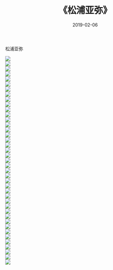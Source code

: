 ﻿---
layout: post
title:  《松浦亚弥》
date:   2019-02-06
img: http://pic.660000.xyz/1:/性感/2019/松浦亚弥/000.jpg
categories: [美女, 清纯, 唯美]
---

松浦亚弥

  ![](http://pic.660000.xyz/1:/性感/2019/松浦亚弥/001.jpg) <br> ![](http://pic.660000.xyz/1:/性感/2019/松浦亚弥/002.jpg) <br> ![](http://pic.660000.xyz/1:/性感/2019/松浦亚弥/003.jpg) <br> ![](http://pic.660000.xyz/1:/性感/2019/松浦亚弥/004.jpg) <br> ![](http://pic.660000.xyz/1:/性感/2019/松浦亚弥/005.jpg) <br> ![](http://pic.660000.xyz/1:/性感/2019/松浦亚弥/006.jpg) <br> ![](http://pic.660000.xyz/1:/性感/2019/松浦亚弥/007.jpg) <br> ![](http://pic.660000.xyz/1:/性感/2019/松浦亚弥/008.jpg) <br> ![](http://pic.660000.xyz/1:/性感/2019/松浦亚弥/009.jpg) <br> ![](http://pic.660000.xyz/1:/性感/2019/松浦亚弥/010.jpg) <br> ![](http://pic.660000.xyz/1:/性感/2019/松浦亚弥/011.jpg) <br> ![](http://pic.660000.xyz/1:/性感/2019/松浦亚弥/012.jpg) <br> ![](http://pic.660000.xyz/1:/性感/2019/松浦亚弥/013.jpg) <br> ![](http://pic.660000.xyz/1:/性感/2019/松浦亚弥/014.jpg) <br> ![](http://pic.660000.xyz/1:/性感/2019/松浦亚弥/015.jpg) <br> ![](http://pic.660000.xyz/1:/性感/2019/松浦亚弥/016.jpg) <br> ![](http://pic.660000.xyz/1:/性感/2019/松浦亚弥/017.jpg) <br> ![](http://pic.660000.xyz/1:/性感/2019/松浦亚弥/018.jpg) <br> ![](http://pic.660000.xyz/1:/性感/2019/松浦亚弥/019.jpg) <br> ![](http://pic.660000.xyz/1:/性感/2019/松浦亚弥/020.jpg) <br> ![](http://pic.660000.xyz/1:/性感/2019/松浦亚弥/021.jpg) <br> ![](http://pic.660000.xyz/1:/性感/2019/松浦亚弥/022.jpg) <br> ![](http://pic.660000.xyz/1:/性感/2019/松浦亚弥/023.jpg) <br> ![](http://pic.660000.xyz/1:/性感/2019/松浦亚弥/024.jpg) <br> ![](http://pic.660000.xyz/1:/性感/2019/松浦亚弥/025.jpg) <br> ![](http://pic.660000.xyz/1:/性感/2019/松浦亚弥/026.jpg) <br> ![](http://pic.660000.xyz/1:/性感/2019/松浦亚弥/027.jpg) <br> ![](http://pic.660000.xyz/1:/性感/2019/松浦亚弥/028.jpg) <br> ![](http://pic.660000.xyz/1:/性感/2019/松浦亚弥/029.jpg) <br> ![](http://pic.660000.xyz/1:/性感/2019/松浦亚弥/030.jpg) <br> ![](http://pic.660000.xyz/1:/性感/2019/松浦亚弥/031.jpg) <br> ![](http://pic.660000.xyz/1:/性感/2019/松浦亚弥/032.jpg) <br> ![](http://pic.660000.xyz/1:/性感/2019/松浦亚弥/033.jpg) <br> ![](http://pic.660000.xyz/1:/性感/2019/松浦亚弥/034.jpg) <br> ![](http://pic.660000.xyz/1:/性感/2019/松浦亚弥/035.jpg) <br> ![](http://pic.660000.xyz/1:/性感/2019/松浦亚弥/036.jpg) <br> ![](http://pic.660000.xyz/1:/性感/2019/松浦亚弥/037.jpg) <br> ![](http://pic.660000.xyz/1:/性感/2019/松浦亚弥/038.jpg) <br> ![](http://pic.660000.xyz/1:/性感/2019/松浦亚弥/039.jpg) <br> ![](http://pic.660000.xyz/1:/性感/2019/松浦亚弥/040.jpg) <br> ![](http://pic.660000.xyz/1:/性感/2019/松浦亚弥/041.jpg) <br>